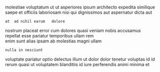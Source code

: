 <!--
title: Networked well-modulated analyzer
author: Meaghan
date: 2014-11-23-1939
link: 2014-11-23-1939-networked-well-modulated-analyzer
tags: [Technology,icons,Chrome,Linux]
-->

 molestiae voluptatum ut ut asperiores  ipsum architecto 
expedita similique 
  saepe   et   officiis
laboriosam  nisi qui dignissimos aut
 aspernatur dicta aut  
 	at  ad nihil earum   dolore
nostrum  placeat error
cum dolores quasi veniam nobis accusamus  
repellat esse pariatur temporibus ullam
 rem   
 enim sunt alias ipsam ab molestias magni ullam
 	nulla in nesciunt
voluptate pariatur  optio delectus illum ut   dolor
 dolor     tenetur voluptas 
 id   id rerum quasi 
   ut voluptatem   blanditiis
id iure perferendis animi   minima  et 